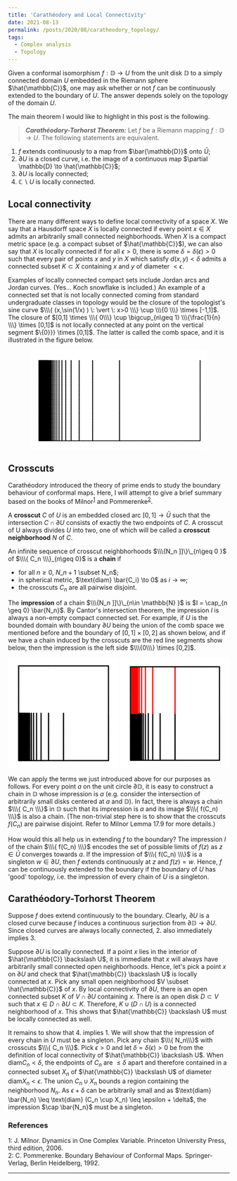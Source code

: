 ```yaml
---
title: 'Carathéodory and Local Connectivity'
date: 2021-08-13
permalink: /posts/2020/08/caratheodory_topology/
tags:
  - Complex analysis
  - Topology
---
```


Given a conformal isomorphism $f: \mathbb{D} \to U$ from the unit disk $\mathbb{D}$ to a simply connected domain $U$ embedded in the Riemann sphere $\hat{\mathbb{C}}$, one may ask whether or not $f$ can be continuously extended to the boundary of $U$. The answer depends solely on the topology of the domain $U$.

The main theorem I would like to highlight in this post is the following.

> **_Carathéodory-Torhorst Theorem:_** Let $f$ be a Riemann mapping $f: \mathbb{D} \to U$. The following statements are equivalent.
1. $f$ extends continuously to a map from $\bar{\mathbb{D}}$ onto $\bar{U}$;
2. $\partial U$ is a closed curve, i.e. the image of a continuous map $\partial \mathbb{D} \to \hat{\mathbb{C}}$;
3. $\partial U$ is locally connected;
4. $\mathbb{C}\backslash U$ is locally connected.

## Local connectivity

There are many different ways to define local connectivity of a space $X$. We say that a Hausdorff space $X$ is locally connected if every point $x \in X$ admits an arbitrarily small connected neighborhoods. When $X$ is a compact metric space (e.g. a compact subset of $\hat{\mathbb{C}}$), we can also say that $X$ is locally connected if for all $\epsilon >0$, there is some $\delta = \delta(\epsilon) >0$ such that every pair of points $x$ and $y$ in $X$ which satisfy $d(x,y) < \delta$ admits a connected subset $K \subset X$ containing $x$ and $y$ of diameter $< \epsilon$.

Examples of locally connected compact sets include Jordan arcs and Jordan curves. (Yes... Koch snowflake is included.) An example of a connected set that is not locally connected coming from standard undergraduate classes in topology would be the closure of the topologist's sine curve $\\\{ (x,\sin(1/x) ) \: \vert \: x>0 \\\} \cup \\\{0 \\\} \times [-1,1]$. The closure of $[0,1] \times \\\{ 0\\\} \cup \bigcup_{n\geq 1} \\\{\frac{1}{n} \\\} \times [0,1]$ is not locally connected at any point on the vertical segment $\\\{0}}} \times [0,1]$. The latter is called the comb space, and it is illustrated in the figure below.

<p align="center">
  <img src="/images/comb.png" width="400"/>
</p>

## Crosscuts

Carathéodory introduced the theory of prime ends to study the boundary behaviour of conformal maps. Here, I will attempt to give a brief summary based on the books of Milnor<sup>[1](#fn1)</sup> and Pommerenke<sup>[2](#fn1)</sup>.

A **crosscut** $C$ of $U$ is an embedded closed arc $[0,1] \to \bar{U}$ such that the intersection $C \cap \partial U$ consists of exactly the two endpoints of $C$. A crosscut of U always divides $U$ into two, one of which will be called a **crosscut neighborhood** $N$ of $C$.

An infinite sequence of crosscut neighbhorhoods $\\\{N_n ]]\}\_{n\geq 0 }$ of $\\\{ C_n \\\}_{n\geq 0}$ is a **chain** if
* for all $n\geq 0$, $N\_{n+1}$ \subset N_n$;
* in spherical metric, $\text{diam} \bar{C_i} \to 0$ as $i\to \infty$;
* the crosscuts $C_n$ are all pairwise disjoint.

The **impression** of a chain $\\\{N_n ]]\}\_{n\in \mathbb{N} }$ is $I = \cap_{n \geq 0} \bar{N_n}$. By Cantor's intersection theorem, the impression $I$ is always a non-empty compact connected set. For example, if $U$ is the bounded domain with boundary $\partial U$ being the union of the comb space we mentioned before and the boundary of $[0,1] \times [0,2]$ as shown below, and if we have a chain induced by the crosscuts are the red line segments show below, then the impression is the left side $\\\{0\\\} \times [0,2]$.

<p align="center">
  <img src="/images/combdomain.png" width="250" height="250" /> <img src="/images/crosscuts.png" width="250" height="250" />
</p>

We can apply the terms we just introduced above for our purposes as follows. For every point $a$ on the unit circle $\partial \mathbb{D}$, it is easy to construct a chain in $\mathbb{D}$ whose impression is $a$ (e.g. consider the intersection of arbitrarily small disks centered at $a$ and $\mathbb{D}$). In fact, there is always a chain $\\\{ C_n \\\}$ in $\mathbb{D}$ such that its impression is $a$ and its image $\\\{ f(C_n) \\\}$ is also a chain. (The non-trivial step here is to show that the crosscuts $f(C_n)$ are pairwise disjoint. Refer to Milnor Lemma 17.9 for more details.)

How would this all help us in extending $f$ to the boundary? The impression $I$ of the chain $\\\{ f(C_n) \\\}$ encodes the set of possible limits of $f(z)$ as $z \in \bar{U}$ converges towards $a$. If the impression of $\\\{ f(C_n) \\\}$ is a singleton $w \in \partial U$, then $f$ extends continuously at $z$ and $f(z)=w$. Hence, $f$ can be continuously extended to the boundary if the boundary of $U$ has 'good' topology, i.e. the impression of every chain of $U$ is a singleton.

## Carathéodory-Torhorst Theorem

Suppose $f$ does extend continuously to the boundary. Clearly, $\partial U$ is a closed curve because $f$ induces a continuous surjection from $\partial \mathbb{D} \to \partial U$. Since closed curves are always locally connected, 2. also immediately implies 3.

Suppose $\partial U$ is locally connected. If a point $x$ lies in the interior of $\hat{\mathbb{C}} \backslash U$, it is immediate that $x$ will always have arbitrarily small connected open neighborhoods. Hence, let's pick a point $x$ on $\partial U$ and check that $\hat{\mathbb{C}} \backslash U$ is locally connected at $x$. Pick any small open neighborhood $V \subset \hat{\mathbb{C}}$ of $x$. By local connectivity of $\partial U$, there is an open connected subset $K$ of $V \cap \partial U$ containing $x$. There is an open disk $D \subset V$ such that $x \in D \cap \partial U \subset K$. Therefore, $K \cup (D \cap U)$ is a connected neighborhood of $x$. This shows that $\hat{\mathbb{C}} \backslash U$
must be locally connected as well.

It remains to show that 4. implies 1. We will show that the impression of every chain in $U$ must be a singleton. Pick any chain $\\\{ N_n\\\}$ with crosscuts $\\\{ C_n \\\}$. Pick $\epsilon >0$ and let $\delta = \delta(\epsilon) >0$ be from the definition of local connectivity of $\hat{\mathbb{C}} \backslash U$. When $\text{diam} C_n < \delta$, the endpoints of $C_n$ are $\leq \delta$ apart and therefore contained in a connected subset $X_n$ of $\hat{\mathbb{C}} \backslash U$ of diameter $\text{diam} X_n < \epsilon$. The union $C_n \cup X_n$ bounds a region containing the neighborhood $N_n$. As $\epsilon + \delta$ can be arbitrarily small and as $\text{diam} \bar{N_n} \leq \text{diam} (C_n \cup X_n) \leq \epsilon + \delta$, the impression $\cap \bar{N_n}$ must be a singleton.

### References
<a name="fn3">1</a>: J. Milnor. Dynamics in One Complex Variable. Princeton University Press, third edition, 2006.   
<a name="fn2">2</a>: C. Pommerenke. Boundary Behaviour of Conformal Maps. Springer-Verlag, Berlin Heidelberg, 1992.

------
